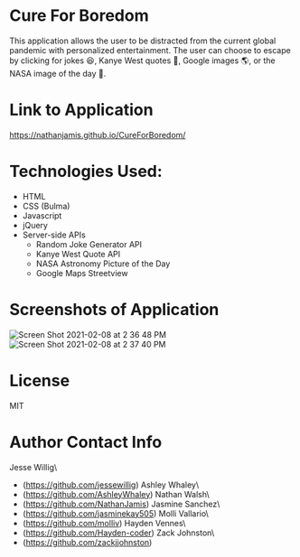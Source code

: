 # Cure For Boredom

This application allows the user to be distracted from the current global pandemic with personalized entertainment. The user can choose to escape by clicking for jokes :laughing:, Kanye West quotes :microphone:, Google images :earth_americas:, or the NASA image of the day :milky_way:. 

# Link to Application
https://nathanjamis.github.io/CureForBoredom/

# Technologies Used:

* HTML
* CSS (Bulma)
* Javascript
* jQuery
* Server-side APIs
    * Random Joke Generator API
    * Kanye West Quote API
    * NASA Astronomy Picture of the Day
    * Google Maps Streetview

# Screenshots of Application
![Screen Shot 2021-02-08 at 2 36 48 PM](https://user-images.githubusercontent.com/74150118/107290288-1db51500-6a1b-11eb-800e-ebe7c2a19eb0.png)
![Screen Shot 2021-02-08 at 2 37 40 PM](https://user-images.githubusercontent.com/74150118/107290337-358c9900-6a1b-11eb-9147-9d1041b558e3.png)

# License
MIT

# Author Contact Info
Jesse Willig\
  * (https://github.com/jessewillig)
Ashley Whaley\
  * (https://github.com/AshleyWhaley)
Nathan Walsh\
  * (https://github.com/NathanJamis)
Jasmine Sanchez\
  * (https://github.com/jasminekay505)
Molli Vallario\
  * (https://github.com/molliv)
Hayden Vennes\ 
  * (https://github.com/Hayden-coder)
Zack Johnston\
  * (https://github.com/zackjjohnston)
